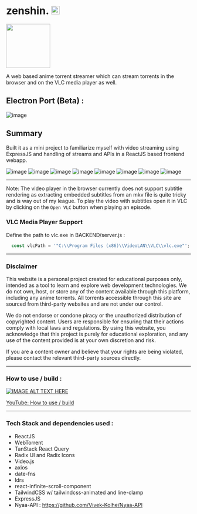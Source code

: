 # zenshin. <img src="https://github.com/user-attachments/assets/87dd28e0-8c0a-43ce-a953-f58c604ccf62" width="23">

<img src="https://github.com/user-attachments/assets/af797fd4-e7ca-428f-82fc-c50d13b9407c" width="120">



A web based anime torrent streamer which can stream torrents in the browser and on the VLC media player as well.

## Electron Port (Beta) :
![image](https://github.com/user-attachments/assets/ed4e9255-69d7-4652-a488-7d5a3cfbb759)

## Summary
Built it as a mini project to familiarize myself with video streaming using ExpressJS and handling of streams and APIs in a ReactJS based frontend webapp.

![image](https://github.com/user-attachments/assets/5d93d3a7-533c-4615-a25d-34e7af901108)
![image](https://github.com/user-attachments/assets/8ccb3ec0-c162-4017-95e4-b90d33000eb7)
![image](https://github.com/user-attachments/assets/0936fbc4-fe18-42ca-a000-a3de70741bd3)
![image](https://github.com/user-attachments/assets/d2b00ee5-4242-4c9b-9492-64829ed655fe)
![image](https://github.com/user-attachments/assets/bec74950-27c7-4b1a-ac7c-974e6d699739)
![image](https://github.com/user-attachments/assets/e9baf709-dc2a-4b90-95b2-ff4dcfdd986d)
![image](https://github.com/user-attachments/assets/1341c03b-0674-4d70-be95-e4d1bff3119e)
![image](https://github.com/user-attachments/assets/ab95917b-11f5-4f02-a73f-43cfa2afc40f)

---

Note: The video player in the browser currently does not support subtitle rendering as extracting embedded subtitles from an mkv file is quite tricky and is way out of my league. To play the video with subtitles open it in VLC by clicking on the `Open VLC` button when playing an episode.

### VLC Media Player Support
Define the path to vlc.exe in BACKEND/server.js : 

```js
  const vlcPath = '"C:\\Program Files (x86)\\VideoLAN\\VLC\\vlc.exe"'; // Adjust this path as needed
```

---

### Disclaimer

This website is a personal project created for educational purposes only, intended as a tool to learn and explore web development technologies. We do not own, host, or store any of the content available through this platform, including any anime torrents. All torrents accessible through this site are sourced from third-party websites and are not under our control.

We do not endorse or condone piracy or the unauthorized distribution of copyrighted content. Users are responsible for ensuring that their actions comply with local laws and regulations. By using this website, you acknowledge that this project is purely for educational exploration, and any use of the content provided is at your own discretion and risk.

If you are a content owner and believe that your rights are being violated, please contact the relevant third-party sources directly.

---

### How to use / build : 

[![IMAGE ALT TEXT HERE](https://img.youtube.com/vi/DiVczJ92sAU/0.jpg)](https://www.youtube.com/watch?v=DiVczJ92sAU)

[YouTube: How to use / build](https://youtu.be/DiVczJ92sAU?si=NvqnDvXE_LW7EHW8)

---

### Tech Stack and dependencies used :
- ReactJS
- WebTorrent
- TanStack React Query
- Radix UI and Radix Icons
- Video.js
- axios
- date-fns
- ldrs
- react-infinite-scroll-component
- TailwindCSS w/ tailwindcss-animated and line-clamp
- ExpressJS
- Nyaa-API : https://github.com/Vivek-Kolhe/Nyaa-API
